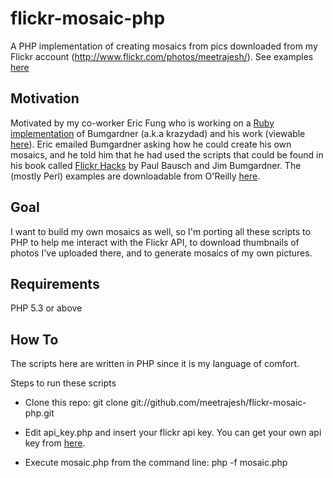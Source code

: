 flickr-mosaic-php
=================

A PHP implementation of creating mosaics from pics downloaded from my Flickr
account (http://www.flickr.com/photos/meetrajesh/). See examples
[here](http://www.flickr.com/photos/krazydad/sets/874417/)

## Motivation

Motivated by my co-worker Eric Fung who is working on a [Ruby
implementation](https://github.com/efung/flickr-hacks-ruby) of Bumgardner
(a.k.a krazydad) and his work (viewable
[here](http://www.flickr.com/photos/krazydad/collections/72157622192771853/)). Eric
emailed Bumgardner asking how he could create his own mosaics, and he told
him that he had used the scripts that could be found in his book called
[Flickr Hacks](http://shop.oreilly.com/product/9780596102456.do) by Paul
Bausch and Jim Bumgardner. The (mostly Perl) examples are downloadable from
O'Reilly [here](http://examples.oreilly.com/9780596102456/).

## Goal

I want to build my own mosaics as well, so I'm porting all these scripts to
PHP to help me interact with the Flickr API, to download thumbnails of photos
I've uploaded there, and to generate mosaics of my own pictures.

## Requirements

PHP 5.3 or above

## How To

The scripts here are written in PHP since it is my language of comfort.

Steps to run these scripts

* Clone this repo:
git clone git://github.com/meetrajesh/flickr-mosaic-php.git

* Edit api_key.php and insert your flickr api key. You can get your own
api key from
[here](http://www.flickr.com/services/apps/create/noncommercial/?).

* Execute mosaic.php from the command line: php -f mosaic.php

